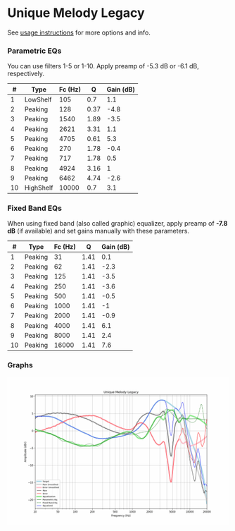 # Unique Melody Legacy
See [usage instructions](https://github.com/jaakkopasanen/AutoEq#usage) for more options and info.

### Parametric EQs
You can use filters 1-5 or 1-10. Apply preamp of -5.3 dB or -6.1 dB, respectively.

|   # | Type      |   Fc (Hz) |    Q |   Gain (dB) |
|-----|-----------|-----------|------|-------------|
|   1 | LowShelf  |       105 | 0.7  |         1.1 |
|   2 | Peaking   |       128 | 0.37 |        -4.8 |
|   3 | Peaking   |      1540 | 1.89 |        -3.5 |
|   4 | Peaking   |      2621 | 3.31 |         1.1 |
|   5 | Peaking   |      4705 | 0.61 |         5.3 |
|   6 | Peaking   |       270 | 1.78 |        -0.4 |
|   7 | Peaking   |       717 | 1.78 |         0.5 |
|   8 | Peaking   |      4924 | 3.16 |         1   |
|   9 | Peaking   |      6462 | 4.74 |        -2.6 |
|  10 | HighShelf |     10000 | 0.7  |         3.1 |

### Fixed Band EQs
When using fixed band (also called graphic) equalizer, apply preamp of **-7.8 dB** (if available) and set gains manually with these parameters.

|   # | Type    |   Fc (Hz) |    Q |   Gain (dB) |
|-----|---------|-----------|------|-------------|
|   1 | Peaking |        31 | 1.41 |         0.1 |
|   2 | Peaking |        62 | 1.41 |        -2.3 |
|   3 | Peaking |       125 | 1.41 |        -3.5 |
|   4 | Peaking |       250 | 1.41 |        -3.6 |
|   5 | Peaking |       500 | 1.41 |        -0.5 |
|   6 | Peaking |      1000 | 1.41 |        -1   |
|   7 | Peaking |      2000 | 1.41 |        -0.9 |
|   8 | Peaking |      4000 | 1.41 |         6.1 |
|   9 | Peaking |      8000 | 1.41 |         2.4 |
|  10 | Peaking |     16000 | 1.41 |         7.6 |

### Graphs
![](./Unique%20Melody%20Legacy.png)
